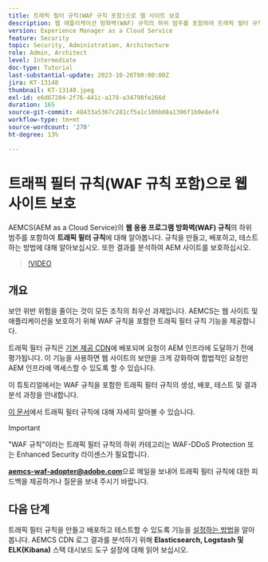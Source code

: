 ```yaml
---
title: 트래픽 필터 규칙(WAF 규칙 포함)으로 웹 사이트 보호
description: 웹 애플리케이션 방화벽(WAF) 규칙의 하위 범주를 포함하여 트래픽 필터 규칙에 대해 알아봅니다. 규칙을 만들고, 배포하고, 테스트하는 방법. 또한 결과를 분석하여 AEM 사이트를 보호하십시오.
version: Experience Manager as a Cloud Service
feature: Security
topic: Security, Administration, Architecture
role: Admin, Architect
level: Intermediate
doc-type: Tutorial
last-substantial-update: 2023-10-26T00:00:00Z
jira: KT-13148
thumbnail: KT-13148.jpeg
exl-id: e6d67204-2f76-441c-a178-a34798fe266d
duration: 165
source-git-commit: 48433a5367c281cf5a1c106b08a1306f1b0e8ef4
workflow-type: tm+mt
source-wordcount: '270'
ht-degree: 13%

---
```


# 트래픽 필터 규칙(WAF 규칙 포함)으로 웹 사이트 보호

AEMCS(AEM as a Cloud Service)의 **웹 응용 프로그램 방화벽(WAF) 규칙**&#x200B;의 하위 범주를 포함하여 **트래픽 필터 규칙**&#x200B;에 대해 알아봅니다. 규칙을 만들고, 배포하고, 테스트하는 방법에 대해 알아보십시오. 또한 결과를 분석하여 AEM 사이트를 보호하십시오.

>[!VIDEO](https://video.tv.adobe.com/v/3425401?quality=12&learn=on)

## 개요

보안 위반 위험을 줄이는 것이 모든 조직의 최우선 과제입니다. AEMCS는 웹 사이트 및 애플리케이션을 보호하기 위해 WAF 규칙을 포함한 트래픽 필터 규칙 기능을 제공합니다.

트래픽 필터 규칙은 [기본 제공 CDN](https://experienceleague.adobe.com/docs/experience-manager-cloud-service/content/implementing/content-delivery/cdn.html)에 배포되며 요청이 AEM 인프라에 도달하기 전에 평가됩니다. 이 기능을 사용하면 웹 사이트의 보안을 크게 강화하여 합법적인 요청만 AEM 인프라에 액세스할 수 있도록 할 수 있습니다.

이 튜토리얼에서는 WAF 규칙을 포함한 트래픽 필터 규칙의 생성, 배포, 테스트 및 결과 분석 과정을 안내합니다.

[이 문서](https://experienceleague.adobe.com/docs/experience-manager-cloud-service/content/security/traffic-filter-rules-including-waf.html?lang=en)에서 트래픽 필터 규칙에 대해 자세히 알아볼 수 있습니다.

>[!IMPORTANT]
>
> &quot;WAF 규칙&quot;이라는 트래픽 필터 규칙의 하위 카테고리는 WAF-DDoS Protection 또는 Enhanced Security 라이센스가 필요합니다.

**aemcs-waf-adopter@adobe.com**&#x200B;으로 메일을 보내어 트래픽 필터 규칙에 대한 피드백을 제공하거나 질문을 보내 주시기 바랍니다.

## 다음 단계

트래픽 필터 규칙을 만들고 배포하고 테스트할 수 있도록 기능을 [설정하는 방법](./how-to-setup.md)을 알아봅니다. AEMCS CDN 로그 결과를 분석하기 위해 **Elasticsearch, Logstash 및 ELK(Kibana)** 스택 대시보드 도구 설정에 대해 읽어 보십시오.


